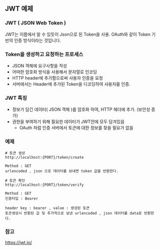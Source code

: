 ## JWT 예제

### JWT ( JSON Web Token )

JWT는 이름에서 알 수 있듯이 Json으로 된 Token을 사용.
OAuth와 같이 Token 기반의 인증 방식이라는 것입니다.

### Token을 생성하고 요청하는 프로세스

- JSON 객체에 요구사항을 작성
- 어떠한 암호화 방식을 사용해서 문자열로 인코딩
- HTTP header에 추가함으로써 사용자 인증을 요청
- 서버에서는 Header에 추가된 Token을 디코딩하여 사용자를 인증.

### JWT 특징

- 정보가 담긴 데이터( JSON 객체 )를 암호화 하여, HTTP 헤더에 추가. (보안성 증가)
- 권한을 부여하기 위해 필요한 데이터가 JWT안에 모두 담겨있음
  - OAuth 처럼 인증 서버에서 토큰에 대한 정보를 찾을 필요가 없음

### 예제

```
# 토큰 생성
http://localhost:{PORT}/token/create

Method : GET
urlencoded , json 으로 데이터를 보내면 token 값을 반환한다.

# 토큰 확인
http://localhost:{PORT}/token/verify

Method : GET
인증타입 : Bearer

header key : bearer , value : 생성된 토큰
토큰생성시 반환된 값 및 추가적으로 보낸 urlencoded , json 데이터를 data로 반환한다.

```

### 참고

https://jwt.io/
